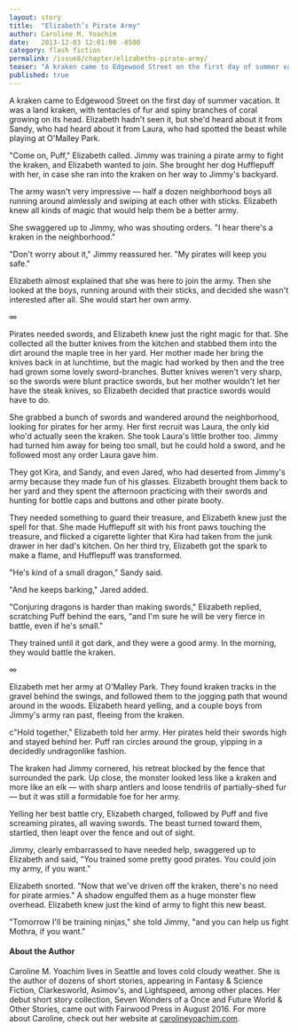 ```yaml
---
layout: story
title:  "Elizabeth’s Pirate Army"
author: Caroline M. Yoachim
date:   2013-12-03 12:01:00 -0500
category: flash fiction
permalink: /issue8/chapter/elizabeths-pirate-army/
teaser: "A kraken came to Edgewood Street on the first day of summer vacation."
published: true
---
```


A kraken came to Edgewood Street on the first day of summer vacation. It was a land kraken, with tentacles of fur and spiny branches of coral growing on its head. Elizabeth hadn't seen it, but she'd heard about it from Sandy, who had heard about it from Laura, who had spotted the beast while playing at O'Malley Park.

"Come on, Puff," Elizabeth called. Jimmy was training a pirate army to fight the kraken, and Elizabeth wanted to join. She brought her dog Hufflepuff with her, in case she ran into the kraken on her way to Jimmy's backyard.

The army wasn't very impressive — half a dozen neighborhood boys all running around aimlessly and swiping at each other with sticks. Elizabeth knew all kinds of magic that would help them be a better army.

She swaggered up to Jimmy, who was shouting orders. "I hear there's a kraken in the neighborhood."

"Don't worry about it," Jimmy reassured her. "My pirates will keep you safe."

Elizabeth almost explained that she was here to join the army. Then she looked at the boys, running around with their sticks, and decided she wasn't interested after all. She would start her own army.

∞

Pirates needed swords, and Elizabeth knew just the right magic for that. She collected all the butter knives from the kitchen and stabbed them into the dirt around the maple tree in her yard. Her mother made her bring the knives back in at lunchtime, but the magic had worked by then and the tree had grown some lovely sword-branches. Butter knives weren't very sharp, so the swords were blunt practice swords, but her mother wouldn't let her have the steak knives, so Elizabeth decided that practice swords would have to do.

She grabbed a bunch of swords and wandered around the neighborhood, looking for pirates for her army. Her first recruit was Laura, the only kid who'd actually seen the kraken. She took Laura's little brother too. Jimmy had turned him away for being too small, but he could hold a sword, and he followed most any order Laura gave him.

They got Kira, and Sandy, and even Jared, who had deserted from Jimmy's army because they made fun of his glasses. Elizabeth brought them back to her yard and they spent the afternoon practicing with their swords and hunting for bottle caps and buttons and other pirate booty.

They needed something to guard their treasure, and Elizabeth knew just the spell for that. She made Hufflepuff sit with his front paws touching the treasure, and flicked a cigarette lighter that Kira had taken from the junk drawer in her dad's kitchen. On her third try, Elizabeth got the spark to make a flame, and Hufflepuff was transformed.

"He's kind of a small dragon," Sandy said.

"And he keeps barking," Jared added.

"Conjuring dragons is harder than making swords," Elizabeth replied, scratching Puff behind the ears, "and I'm sure he will be very fierce in battle, even if he's small."

They trained until it got dark, and they were a good army. In the morning, they would battle the kraken.

∞

Elizabeth met her army at O'Malley Park. They found kraken tracks in the gravel behind the swings, and followed them to the jogging path that wound around in the woods. Elizabeth heard yelling, and a couple boys from Jimmy's army ran past, fleeing from the kraken.

c"Hold together," Elizabeth told her army. Her pirates held their swords high and stayed behind her. Puff ran circles around the group, yipping in a decidedly undragonlike fashion.

The kraken had Jimmy cornered, his retreat blocked by the fence that surrounded the park. Up close, the monster looked less like a kraken and more like an elk — with sharp antlers and loose tendrils of partially-shed fur — but it was still a formidable foe for her army.

Yelling her best battle cry, Elizabeth charged, followed by Puff and five screaming pirates, all waving swords. The beast turned toward them, startled, then leapt over the fence and out of sight.

Jimmy, clearly embarrassed to have needed help, swaggered up to Elizabeth and said, "You trained some pretty good pirates. You could join my army, if you want."

Elizabeth snorted. "Now that we've driven off the kraken, there's no need for pirate armies." A shadow engulfed them as a huge monster flew overhead. Elizabeth knew just the kind of army to fight this new beast.

"Tomorrow I'll be training ninjas," she told Jimmy, "and you can help us fight Mothra, if you want."

#### About the Author

Caroline M. Yoachim lives in Seattle and loves cold cloudy weather.  She is the author of dozens of short stories, appearing in Fantasy & Science Fiction, Clarkesworld, Asimov's, and Lightspeed, among other places.  Her debut short story collection, Seven Wonders of a Once and Future World & Other Stories, came out with Fairwood Press in August 2016.  For more about Caroline, check out her website at [carolineyoachim.com](http://carolineyoachim.com).
